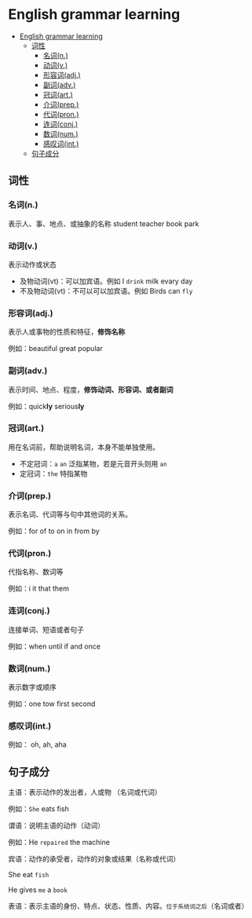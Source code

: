 # English grammar learning

- [English grammar learning](#english-grammar-learning)
  - [词性](#词性)
    - [名词(n.)](#名词n)
    - [动词(v.)](#动词v)
    - [形容词(adj.)](#形容词adj)
    - [副词(adv.)](#副词adv)
    - [冠词(art.)](#冠词art)
    - [介词(prep.)](#介词prep)
    - [代词(pron.)](#代词pron)
    - [连词(conj.)](#连词conj)
    - [数词(num.)](#数词num)
    - [感叹词(int.)](#感叹词int)
  - [句子成分](#句子成分)

## 词性

### 名词(n.)

表示人、事、地点、或抽象的名称
student teacher book park

### 动词(v.)

表示动作或状态

- 及物动词(vt)：可以加宾语。例如 I `drink` milk evary day
- 不及物动词(vt)：不可以可以加宾语。例如 Birds can `fly`

### 形容词(adj.)

表示人或事物的性质和特征，**修饰名称**

例如：beautiful great popular

### 副词(adv.)

表示时间、地点、程度，**修饰动词、形容词、或者副词**

例如：quick**ly** serious**ly**

### 冠词(art.)

用在名词前，帮助说明名词，本身不能单独使用。

- 不定冠词：`a` `an` 泛指某物，若是元音开头则用 `an`
- 定冠词：`the` 特指某物

### 介词(prep.)

表示名词、代词等与句中其他词的关系。

例如：for of to on in from by

### 代词(pron.)

代指名称、数词等

例如：i it that them

### 连词(conj.)

连接单词、短语或者句子

例如：when until if and once

### 数词(num.)

表示数字或顺序

例如：one tow first second

### 感叹词(int.)

例如： oh, ah, aha

## 句子成分

主语：表示动作的发出者，人或物 （名词或代词）

例如：`She` eats fish

谓语：说明主语的动作（动词）

例如：He `repaired` the machine

宾语：动作的承受者，动作的对象或结果（名称或代词）

She eat `fish`

He gives `me` a `book`

表语：表示主语的身份、特点、状态、性质、内容。`位于系统词之后`（名词或者）
